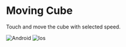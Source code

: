 # Moving Cube

Touch and move the cube with selected speed.

![Android](https://media.giphy.com/media/KSrmtBxrVVtvr5TW9B/giphy.gif)   ![Ios](https://media.giphy.com/media/FVsNQICIrAHmmcJFle/giphy.gif)
